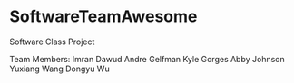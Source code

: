 # SoftwareTeamAwesome
Software Class Project


Team Members:
Imran Dawud
Andre Gelfman
Kyle Gorges
Abby Johnson
Yuxiang Wang
Dongyu Wu
